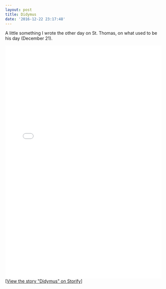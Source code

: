 ```yaml
---
layout: post
title: Didymus
date: '2016-12-22 23:17:48'
---
```


A little something I wrote the other day on St. Thomas, on what used to be his day (December 21).

<div class="storify"><iframe src="//storify.com/pastordan/didymus/embed?border=false&template=slideshow" width="100%" height="750" frameborder="no" allowtransparency="true"></iframe><script src="//storify.com/pastordan/didymus.js?border=false&template=slideshow"></script><noscript>[<a href="//storify.com/pastordan/didymus" target="_blank">View the story "Didymus" on Storify</a>]</noscript></div>
